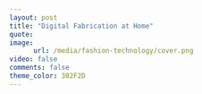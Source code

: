 ```yaml
---
layout: post
title: "Digital Fabrication at Home"
quote: 
image:
      url: /media/fashion-technology/cover.png
video: false
comments: false
theme_color: 302F2D
---
```

